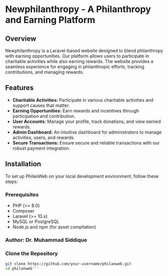 # Newphilanthropy - A Philanthropy and Earning Platform

## Overview

Newphilanthropy is a Laravel-based website designed to blend philanthropy with earning opportunities. Our platform allows users to participate in charitable activities while also earning rewards. The website provides a seamless experience for engaging in philanthropic efforts, tracking contributions, and managing rewards.

## Features

- **Charitable Activities:** Participate in various charitable activities and support causes that matter.
- **Earning Opportunities:** Earn rewards and incentives through participation and contribution.
- **User Accounts:** Manage your profile, track donations, and view earned rewards.
- **Admin Dashboard:** An intuitive dashboard for administrators to manage activities, users, and rewards.
- **Secure Transactions:** Ensure secure and reliable transactions with our robust payment integration.

## Installation

To set up PhilanWeb on your local development environment, follow these steps:

### Prerequisites

- PHP (>= 8.0)
- Composer
- Laravel (>= 10.x)
- MySQL or PostgreSQL
- Node.js and npm (for asset compilation)

### Author: Dr. Muhammad Siddique

### Clone the Repository

```bash
git clone https://github.com/your-username/philanweb.git
cd philanweb'''


